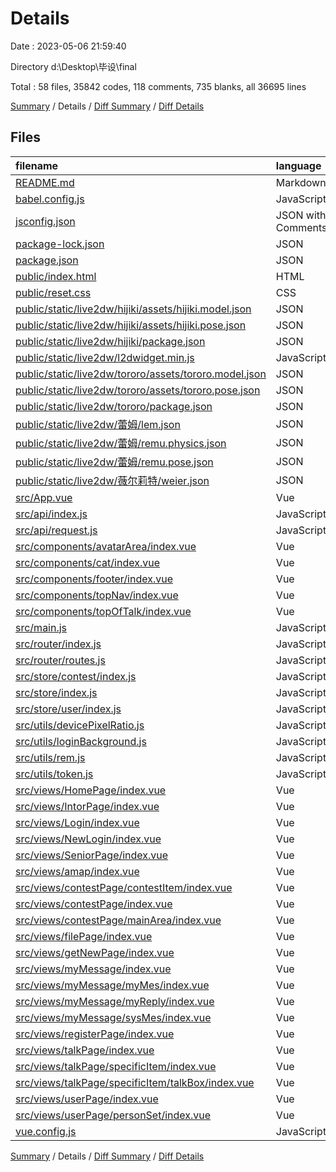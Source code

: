 # Details

Date : 2023-05-06 21:59:40

Directory d:\\Desktop\\毕设\\final

Total : 58 files,  35842 codes, 118 comments, 735 blanks, all 36695 lines

[Summary](results.md) / Details / [Diff Summary](diff.md) / [Diff Details](diff-details.md)

## Files
| filename | language | code | comment | blank | total |
| :--- | :--- | ---: | ---: | ---: | ---: |
| [README.md](/README.md) | Markdown | 19 | 0 | 6 | 25 |
| [babel.config.js](/babel.config.js) | JavaScript | 5 | 0 | 1 | 6 |
| [jsconfig.json](/jsconfig.json) | JSON with Comments | 5 | 6 | 0 | 11 |
| [package-lock.json](/package-lock.json) | JSON | 28,453 | 0 | 1 | 28,454 |
| [package.json](/package.json) | JSON | 59 | 0 | 1 | 60 |
| [public/index.html](/public/index.html) | HTML | 19 | 1 | 3 | 23 |
| [public/reset.css](/public/reset.css) | CSS | 54 | 10 | 13 | 77 |
| [public/static/live2dw/hijiki/assets/hijiki.model.json](/public/static/live2dw/hijiki/assets/hijiki.model.json) | JSON | 1 | 0 | 0 | 1 |
| [public/static/live2dw/hijiki/assets/hijiki.pose.json](/public/static/live2dw/hijiki/assets/hijiki.pose.json) | JSON | 1 | 0 | 0 | 1 |
| [public/static/live2dw/hijiki/package.json](/public/static/live2dw/hijiki/package.json) | JSON | 85 | 0 | 1 | 86 |
| [public/static/live2dw/l2dwidget.min.js](/public/static/live2dw/l2dwidget.min.js) | JavaScript | 1 | 0 | 0 | 1 |
| [public/static/live2dw/tororo/assets/tororo.model.json](/public/static/live2dw/tororo/assets/tororo.model.json) | JSON | 1 | 0 | 0 | 1 |
| [public/static/live2dw/tororo/assets/tororo.pose.json](/public/static/live2dw/tororo/assets/tororo.pose.json) | JSON | 1 | 0 | 0 | 1 |
| [public/static/live2dw/tororo/package.json](/public/static/live2dw/tororo/package.json) | JSON | 43 | 0 | 1 | 44 |
| [public/static/live2dw/蕾姆/lem.json](/public/static/live2dw/%E8%95%BE%E5%A7%86/lem.json) | JSON | 228 | 0 | 0 | 228 |
| [public/static/live2dw/蕾姆/remu.physics.json](/public/static/live2dw/%E8%95%BE%E5%A7%86/remu.physics.json) | JSON | 347 | 0 | 0 | 347 |
| [public/static/live2dw/蕾姆/remu.pose.json](/public/static/live2dw/%E8%95%BE%E5%A7%86/remu.pose.json) | JSON | 21 | 0 | 0 | 21 |
| [public/static/live2dw/薇尔莉特/weier.json](/public/static/live2dw/%E8%96%87%E5%B0%94%E8%8E%89%E7%89%B9/weier.json) | JSON | 111 | 0 | 0 | 111 |
| [src/App.vue](/src/App.vue) | Vue | 94 | 0 | 20 | 114 |
| [src/api/index.js](/src/api/index.js) | JavaScript | 33 | 10 | 12 | 55 |
| [src/api/request.js](/src/api/request.js) | JavaScript | 26 | 6 | 7 | 39 |
| [src/components/avatarArea/index.vue](/src/components/avatarArea/index.vue) | Vue | 112 | 0 | 10 | 122 |
| [src/components/cat/index.vue](/src/components/cat/index.vue) | Vue | 403 | 0 | 90 | 493 |
| [src/components/footer/index.vue](/src/components/footer/index.vue) | Vue | 93 | 0 | 26 | 119 |
| [src/components/topNav/index.vue](/src/components/topNav/index.vue) | Vue | 107 | 0 | 9 | 116 |
| [src/components/topOfTalk/index.vue](/src/components/topOfTalk/index.vue) | Vue | 49 | 0 | 2 | 51 |
| [src/main.js](/src/main.js) | JavaScript | 48 | 5 | 14 | 67 |
| [src/router/index.js](/src/router/index.js) | JavaScript | 29 | 0 | 8 | 37 |
| [src/router/routes.js](/src/router/routes.js) | JavaScript | 94 | 0 | 2 | 96 |
| [src/store/contest/index.js](/src/store/contest/index.js) | JavaScript | 23 | 1 | 6 | 30 |
| [src/store/index.js](/src/store/index.js) | JavaScript | 11 | 0 | 3 | 14 |
| [src/store/user/index.js](/src/store/user/index.js) | JavaScript | 40 | 0 | 7 | 47 |
| [src/utils/devicePixelRatio.js](/src/utils/devicePixelRatio.js) | JavaScript | 35 | 9 | 0 | 44 |
| [src/utils/loginBackground.js](/src/utils/loginBackground.js) | JavaScript | 81 | 22 | 12 | 115 |
| [src/utils/rem.js](/src/utils/rem.js) | JavaScript | 9 | 6 | 2 | 17 |
| [src/utils/token.js](/src/utils/token.js) | JavaScript | 9 | 0 | 2 | 11 |
| [src/views/HomePage/index.vue](/src/views/HomePage/index.vue) | Vue | 573 | 0 | 60 | 633 |
| [src/views/IntorPage/index.vue](/src/views/IntorPage/index.vue) | Vue | 44 | 0 | 4 | 48 |
| [src/views/Login/index.vue](/src/views/Login/index.vue) | Vue | 144 | 0 | 9 | 153 |
| [src/views/NewLogin/index.vue](/src/views/NewLogin/index.vue) | Vue | 441 | 1 | 59 | 501 |
| [src/views/SeniorPage/index.vue](/src/views/SeniorPage/index.vue) | Vue | 65 | 0 | 2 | 67 |
| [src/views/amap/index.vue](/src/views/amap/index.vue) | Vue | 217 | 4 | 5 | 226 |
| [src/views/contestPage/contestItem/index.vue](/src/views/contestPage/contestItem/index.vue) | Vue | 107 | 0 | 13 | 120 |
| [src/views/contestPage/index.vue](/src/views/contestPage/index.vue) | Vue | 15 | 0 | 5 | 20 |
| [src/views/contestPage/mainArea/index.vue](/src/views/contestPage/mainArea/index.vue) | Vue | 359 | 0 | 27 | 386 |
| [src/views/filePage/index.vue](/src/views/filePage/index.vue) | Vue | 245 | 0 | 31 | 276 |
| [src/views/getNewPage/index.vue](/src/views/getNewPage/index.vue) | Vue | 202 | 0 | 6 | 208 |
| [src/views/myMessage/index.vue](/src/views/myMessage/index.vue) | Vue | 93 | 0 | 3 | 96 |
| [src/views/myMessage/myMes/index.vue](/src/views/myMessage/myMes/index.vue) | Vue | 320 | 0 | 5 | 325 |
| [src/views/myMessage/myReply/index.vue](/src/views/myMessage/myReply/index.vue) | Vue | 161 | 0 | 21 | 182 |
| [src/views/myMessage/sysMes/index.vue](/src/views/myMessage/sysMes/index.vue) | Vue | 84 | 0 | 13 | 97 |
| [src/views/registerPage/index.vue](/src/views/registerPage/index.vue) | Vue | 166 | 0 | 3 | 169 |
| [src/views/talkPage/index.vue](/src/views/talkPage/index.vue) | Vue | 438 | 6 | 59 | 503 |
| [src/views/talkPage/specificItem/index.vue](/src/views/talkPage/specificItem/index.vue) | Vue | 312 | 0 | 34 | 346 |
| [src/views/talkPage/specificItem/talkBox/index.vue](/src/views/talkPage/specificItem/talkBox/index.vue) | Vue | 395 | 9 | 46 | 450 |
| [src/views/userPage/index.vue](/src/views/userPage/index.vue) | Vue | 588 | 0 | 52 | 640 |
| [src/views/userPage/personSet/index.vue](/src/views/userPage/personSet/index.vue) | Vue | 120 | 0 | 14 | 134 |
| [vue.config.js](/vue.config.js) | JavaScript | 3 | 22 | 5 | 30 |

[Summary](results.md) / Details / [Diff Summary](diff.md) / [Diff Details](diff-details.md)